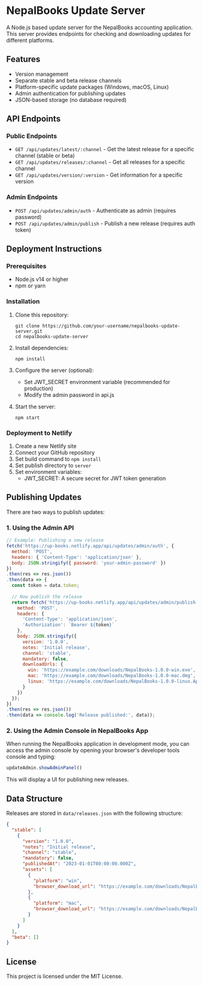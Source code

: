 # NepalBooks Update Server

A Node.js based update server for the NepalBooks accounting application. This server provides endpoints for checking and downloading updates for different platforms.

## Features
- Version management
- Separate stable and beta release channels
- Platform-specific update packages (Windows, macOS, Linux)
- Admin authentication for publishing updates
- JSON-based storage (no database required)

## API Endpoints

### Public Endpoints
- `GET /api/updates/latest/:channel` - Get the latest release for a specific channel (stable or beta)
- `GET /api/updates/releases/:channel` - Get all releases for a specific channel
- `GET /api/updates/version/:version` - Get information for a specific version

### Admin Endpoints
- `POST /api/updates/admin/auth` - Authenticate as admin (requires password)
- `POST /api/updates/admin/publish` - Publish a new release (requires auth token)

## Deployment Instructions

### Prerequisites
- Node.js v14 or higher
- npm or yarn

### Installation
1. Clone this repository:
   ```
   git clone https://github.com/your-username/nepalbooks-update-server.git
   cd nepalbooks-update-server
   ```

2. Install dependencies:
   ```
   npm install
   ```

3. Configure the server (optional):
   - Set JWT_SECRET environment variable (recommended for production)
   - Modify the admin password in api.js

4. Start the server:
   ```
   npm start
   ```

### Deployment to Netlify

1. Create a new Netlify site
2. Connect your GitHub repository
3. Set build command to `npm install`
4. Set publish directory to `server`
5. Set environment variables:
   - JWT_SECRET: A secure secret for JWT token generation

## Publishing Updates

There are two ways to publish updates:

### 1. Using the Admin API

```javascript
// Example: Publishing a new release
fetch('https://up-books.netlify.app/api/updates/admin/auth', {
  method: 'POST',
  headers: { 'Content-Type': 'application/json' },
  body: JSON.stringify({ password: 'your-admin-password' })
})
.then(res => res.json())
.then(data => {
  const token = data.token;
  
  // Now publish the release
  return fetch('https://up-books.netlify.app/api/updates/admin/publish', {
    method: 'POST',
    headers: { 
      'Content-Type': 'application/json',
      'Authorization': `Bearer ${token}`
    },
    body: JSON.stringify({
      version: '1.0.0',
      notes: 'Initial release',
      channel: 'stable',
      mandatory: false,
      downloadUrls: {
        win: 'https://example.com/downloads/NepalBooks-1.0.0-win.exe',
        mac: 'https://example.com/downloads/NepalBooks-1.0.0-mac.dmg',
        linux: 'https://example.com/downloads/NepalBooks-1.0.0-linux.AppImage'
      }
    })
  });
})
.then(res => res.json())
.then(data => console.log('Release published:', data));
```

### 2. Using the Admin Console in NepalBooks App

When running the NepalBooks application in development mode, you can access the admin console by opening your browser's developer tools console and typing:

```javascript
updateAdmin.showAdminPanel()
```

This will display a UI for publishing new releases.

## Data Structure

Releases are stored in `data/releases.json` with the following structure:

```json
{
  "stable": [
    {
      "version": "1.0.0",
      "notes": "Initial release",
      "channel": "stable",
      "mandatory": false,
      "publishedAt": "2023-01-01T00:00:00.000Z",
      "assets": [
        {
          "platform": "win",
          "browser_download_url": "https://example.com/downloads/NepalBooks-1.0.0-win.exe"
        },
        {
          "platform": "mac",
          "browser_download_url": "https://example.com/downloads/NepalBooks-1.0.0-mac.dmg"
        }
      ]
    }
  ],
  "beta": []
}
```

## License

This project is licensed under the MIT License. 